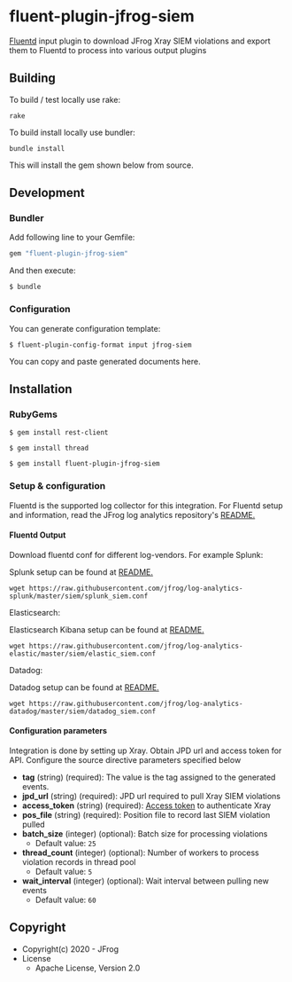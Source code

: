 # fluent-plugin-jfrog-siem

[Fluentd](https://fluentd.org/) input plugin to download JFrog Xray SIEM violations and export them to Fluentd to process into various output plugins

## Building

To build / test locally use rake:

``` 
rake
```

To build install locally use bundler:

``` 
bundle install
```

This will install the gem shown below from source.


## Development

### Bundler

Add following line to your Gemfile:

```ruby
gem "fluent-plugin-jfrog-siem"
```

And then execute:

```
$ bundle
```

### Configuration

You can generate configuration template:

```
$ fluent-plugin-config-format input jfrog-siem
```

You can copy and paste generated documents here.

## Installation 

### RubyGems
```
$ gem install rest-client
```
```
$ gem install thread
```
```
$ gem install fluent-plugin-jfrog-siem
```

### Setup & configuration
Fluentd is the supported log collector for this integration. 
For Fluentd setup and information, read the JFrog log analytics repository's [README.](https://github.com/jfrog/log-analytics/blob/master/README.md)

#### Fluentd Output
Download fluentd conf for different log-vendors. For example
Splunk: 

Splunk setup can be found at [README.](https://github.com/jfrog/log-analytics-splunk/blob/master/README.md)
````text
wget https://raw.githubusercontent.com/jfrog/log-analytics-splunk/master/siem/splunk_siem.conf
````
Elasticsearch: 

Elasticsearch Kibana setup can be found at [README.](https://github.com/jfrog/log-analytics-elastic/blob/master/README.md)
````text
wget https://raw.githubusercontent.com/jfrog/log-analytics-elastic/master/siem/elastic_siem.conf
````
Datadog: 

Datadog setup can be found at [README.](https://github.com/jfrog/log-analytics-datadog/blob/master/README.md)
````text
wget https://raw.githubusercontent.com/jfrog/log-analytics-datadog/master/siem/datadog_siem.conf
````

#### Configuration parameters
Integration is done by setting up Xray. Obtain JPD url and access token for API. Configure the source directive parameters specified below
* **tag** (string) (required): The value is the tag assigned to the generated events.
* **jpd_url** (string) (required): JPD url required to pull Xray SIEM violations
* **access_token** (string) (required): [Access token](https://www.jfrog.com/confluence/display/JFROG/Access+Tokens) to authenticate Xray
* **pos_file** (string) (required): Position file to record last SIEM violation pulled
* **batch_size** (integer) (optional): Batch size for processing violations
    * Default value: `25`
* **thread_count** (integer) (optional): Number of workers to process violation records in thread pool
    * Default value: `5`
* **wait_interval** (integer) (optional): Wait interval between pulling new events
    * Default value: `60`
    
## Copyright
* Copyright(c) 2020 - JFrog
* License
  * Apache License, Version 2.0

